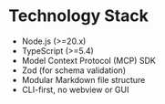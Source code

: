 # Technology Stack

- Node.js (>=20.x)
- TypeScript (>=5.4)
- Model Context Protocol (MCP) SDK
- Zod (for schema validation)
- Modular Markdown file structure
- CLI-first, no webview or GUI
